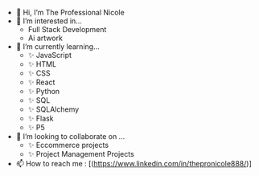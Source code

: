  - 👋 Hi, I’m The Professional Nicole
 - 👀 I’m interested in...
   - Full Stack Development
   - Ai artwork
 - 🌱 I’m currently learning...
   - ✨ JavaScript
   - ✨ HTML
   - ✨ CSS
   - ✨ React
   - ✨ Python
   - ✨ SQL
   - ✨ SQLAlchemy
   - ✨ Flask
   - ✨ P5
- 💞️ I’m looking to collaborate on ...
  - ✨ Eccommerce projects
  - ✨ Project Management Projects
- 📫 How to reach me : [(https://www.linkedin.com/in/thepronicole888/)]
<!---
thepronicole11/thepronicole11 is a ✨ special ✨ repository because its `README.md` (this file) appears on your GitHub profile.
You can click the Preview link to take a look at your changes.
--->
